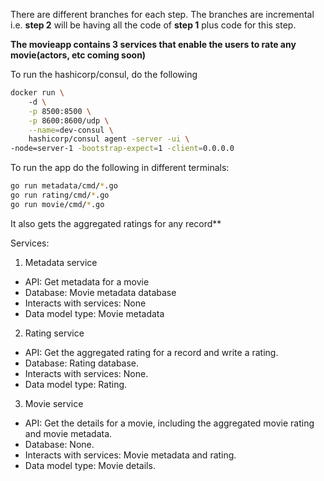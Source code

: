 There are different branches for each step. The branches are incremental i.e. **step 2** will be having all the code of **step 1** plus code for this step.

**The movieapp contains 3 services that enable the users to rate any movie(actors, etc coming soon)**

To run the hashicorp/consul, do the following
```bash
docker run \                                                                                                                                                                 
    -d \
    -p 8500:8500 \
    -p 8600:8600/udp \
    --name=dev-consul \
    hashicorp/consul agent -server -ui \
-node=server-1 -bootstrap-expect=1 -client=0.0.0.0
```

To run the app do the following in different terminals:
```bash
go run metadata/cmd/*.go
go run rating/cmd/*.go
go run movie/cmd/*.go
```

It also gets the aggregated ratings for any record**

Services:

1. Metadata service
* API: Get metadata for a movie
* Database: Movie metadata database
* Interacts with services: None
* Data model type: Movie metadata

2. Rating service
* API: Get the aggregated rating for a record and write a rating.
* Database: Rating database.
* Interacts with services: None.
* Data model type: Rating.

3. Movie service
* API: Get the details for a movie, including the aggregated movie rating and movie metadata.
* Database: None.
* Interacts with services: Movie metadata and rating.
* Data model type: Movie details.


